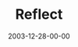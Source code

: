 ---
layout: message
category: message
series: "The Not So Big Christmas"
title: "Reflect"
date: 2003-12-28-00-00
message_id: 191
audio: "http://s3.amazonaws.com/crossroads-media/messages/audio/TNSBC_04_12-28-03_Reflect.mp3"
audio-duration: "01:18:39"
explicit: false
---